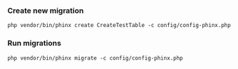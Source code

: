 ### Create new migration
```
php vendor/bin/phinx create CreateTestTable -c config/config-phinx.php
```

### Run migrations
```
php vendor/bin/phinx migrate -c config/config-phinx.php
```